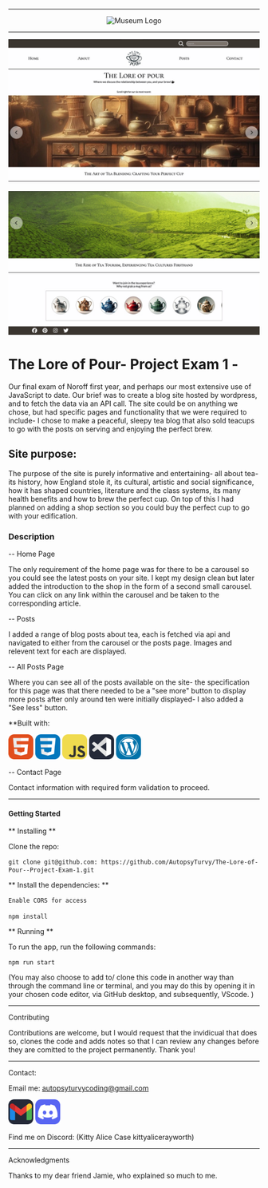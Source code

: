 
---

<p align="center">
  <img src="https://enchanting-kringle-525ad3.netlify.app/Images/logo-the-lore-of-pour.png" alt="Museum Logo">
</p>

---

![My Image](Images/readme1.jpeg)

![My Image](Images/readme2.jpeg)


# The Lore of Pour- Project Exam 1 - 


Our final exam of Noroff first year, and perhaps our most extensive use of JavaScript to date.
Our brief was to create a blog site hosted by wordpress, and to fetch the data via an API call. 
The site could be on anything we chose, but had specific pages and functionality that we were required to include- I chose to make a peaceful, sleepy tea blog that also sold teacups to go with the posts on serving and enjoying the perfect brew.



## Site purpose:

The purpose of the site is purely informative and entertaining- all about tea- its history, how England stole it, its cultural, artistic and social significance, how it has shaped countries, literature and the class systems, its many health benefits and how to brew the perfect cup.
On top of this I had planned on adding a shop section so you could buy the perfect cup to go with your edification.


### Description

-- Home Page

The only requirement of the home page was for there to be a carousel so you could see the latest posts on your site.
I kept my design clean but later added the introduction to the shop in the form of a second small carousel. You can click on any link within the carousel and be taken to the corresponding article.


-- Posts

I added a range of blog posts about tea, each is fetched via api and navigated to either from the carousel or the posts page. 
Images and relevent text for each are displayed.

-- All Posts Page

Where you can see all of the posts available on the site- the specification for this page was that there needed to be a "see more" button to display more posts after only around ten were initially displayed- I also added a "See less" button.




**Built with: 

<img src="https://raw.githubusercontent.com/tandpfun/skill-icons/main/icons/HTML.svg" width="50" height="50"> <img src="https://raw.githubusercontent.com/tandpfun/skill-icons/main/icons/CSS.svg" width="50" height="50"> <img src="https://raw.githubusercontent.com/tandpfun/skill-icons/main/icons/JavaScript.svg" width="50" height="50"> <img src="https://raw.githubusercontent.com/tandpfun/skill-icons/main/icons/VSCode-Dark.svg" width="50" height="50"> <img src="https://raw.githubusercontent.com/tandpfun/skill-icons/main/icons/Wordpress.svg" width="50" height="50">



-- Contact Page

Contact information with required form validation to proceed.



---

#### Getting Started

** Installing **

Clone the repo:


    git clone git@github.com: https://github.com/AutopsyTurvy/The-Lore-of-Pour--Project-Exam-1.git



** Install the dependencies: **

    Enable CORS for access

    npm install



** Running **

To run the app, run the following commands:

    npm run start


(You may also choose to add to/ clone this code in another way than through the command line or terminal, and you may do this by opening it in your chosen code editor, via GitHub desktop, and subsequently, VScode. )


---

Contributing


Contributions are welcome, but I would request that the invidicual that does so, clones the code and adds notes so that I can review any changes before they are comitted to the project permanently. Thank you! 

---

Contact:


Email me: 
autopsyturvycoding@gmail.com

<img src="https://raw.githubusercontent.com/tandpfun/skill-icons/main/icons/Gmail-Dark.svg" width="50" height="50"> <img src="https://raw.githubusercontent.com/tandpfun/skill-icons/main/icons/Discord.svg" width="50" height="50">


Find me on Discord:
(Kitty Alice Case
kittyalicerayworth)

---

Acknowledgments


Thanks to my dear friend Jamie, who explained so much to me. 
